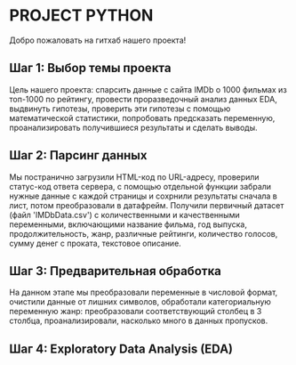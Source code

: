 # PROJECT PYTHON
Добро пожаловать на гитхаб нашего проекта!
## Шаг 1: Выбор темы проекта
Цель нашего проекта:
спарсить данные с сайта IMDb о 1000 фильмах из топ-1000 по рейтингу, провести проразведочный анализ данных EDA, выдвинуть гипотезы, проверить эти гипотезы с помощью математической статистики, попробовать предсказать переменную, проанализировать получившиеся результаты и сделать выводы.
## Шаг 2: Парсинг данных
Мы постранично загрузили HTML-код по URL-адресу, проверили статус-код ответа сервера, с помощью отдельной функции забрали нужные данные с каждой страницы и сохрнили результаты сначала в лист, потом преобразовали в датафрейм. Получили первичный датасет (файл 'IMDbData.csv') с количественными и качественными переменными, включающими название фильма, год выпуска, продолжительность, жанр, различные рейтинги, количество голосов, сумму денег с проката, текстовое описание.
## Шаг 3: Предварительная обработка
На данном этапе мы преобразовали переменные в числовой формат, очистили данные от лишних символов, обработали категориальную переменную жанр: преобразовали соответствующий столбец в 3 столбца, проанализировали, насколько много в данных пропусков.
## Шаг 4: Exploratory Data Analysis (EDA)
